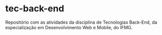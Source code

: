 # tec-back-end
Repositório com as atividades da disciplina de Tecnologias Back-End, da especialização em Desenvolvimento Web e Mobile, do IFMG.
